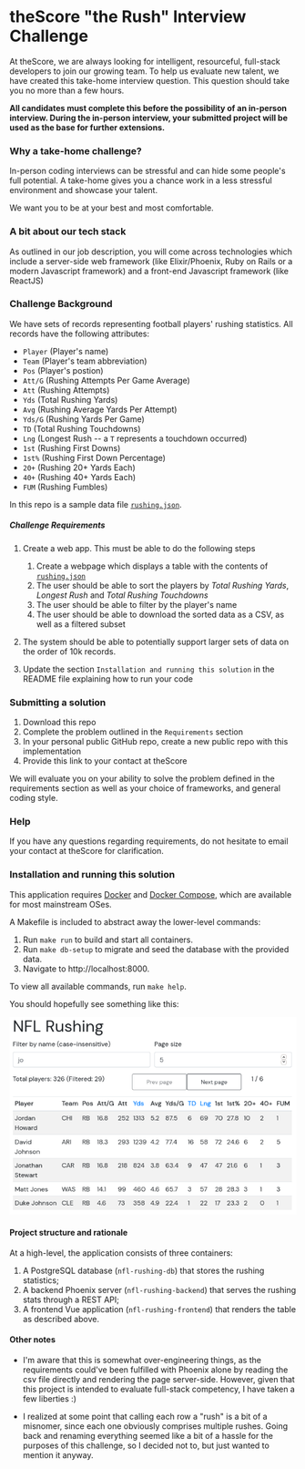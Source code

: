# theScore "the Rush" Interview Challenge
At theScore, we are always looking for intelligent, resourceful, full-stack developers to join our growing team. To help us evaluate new talent, we have created this take-home interview question. This question should take you no more than a few hours.

**All candidates must complete this before the possibility of an in-person interview. During the in-person interview, your submitted project will be used as the base for further extensions.**

### Why a take-home challenge?
In-person coding interviews can be stressful and can hide some people's full potential. A take-home gives you a chance work in a less stressful environment and showcase your talent.

We want you to be at your best and most comfortable.

### A bit about our tech stack
As outlined in our job description, you will come across technologies which include a server-side web framework (like Elixir/Phoenix, Ruby on Rails or a modern Javascript framework) and a front-end Javascript framework (like ReactJS)

### Challenge Background
We have sets of records representing football players' rushing statistics. All records have the following attributes:
* `Player` (Player's name)
* `Team` (Player's team abbreviation)
* `Pos` (Player's postion)
* `Att/G` (Rushing Attempts Per Game Average)
* `Att` (Rushing Attempts)
* `Yds` (Total Rushing Yards)
* `Avg` (Rushing Average Yards Per Attempt)
* `Yds/G` (Rushing Yards Per Game)
* `TD` (Total Rushing Touchdowns)
* `Lng` (Longest Rush -- a `T` represents a touchdown occurred)
* `1st` (Rushing First Downs)
* `1st%` (Rushing First Down Percentage)
* `20+` (Rushing 20+ Yards Each)
* `40+` (Rushing 40+ Yards Each)
* `FUM` (Rushing Fumbles)

In this repo is a sample data file [`rushing.json`](/rushing.json).

##### Challenge Requirements
1. Create a web app. This must be able to do the following steps
    1. Create a webpage which displays a table with the contents of [`rushing.json`](/rushing.json)
    2. The user should be able to sort the players by _Total Rushing Yards_, _Longest Rush_ and _Total Rushing Touchdowns_
    3. The user should be able to filter by the player's name
    4. The user should be able to download the sorted data as a CSV, as well as a filtered subset
    
2. The system should be able to potentially support larger sets of data on the order of 10k records.

3. Update the section `Installation and running this solution` in the README file explaining how to run your code

### Submitting a solution
1. Download this repo
2. Complete the problem outlined in the `Requirements` section
3. In your personal public GitHub repo, create a new public repo with this implementation
4. Provide this link to your contact at theScore

We will evaluate you on your ability to solve the problem defined in the requirements section as well as your choice of frameworks, and general coding style.

### Help
If you have any questions regarding requirements, do not hesitate to email your contact at theScore for clarification.

### Installation and running this solution

This application requires [Docker](https://www.docker.com/) and [Docker
Compose](https://docs.docker.com/compose/), which are available for most
mainstream OSes.

A Makefile is included to abstract away the lower-level commands:

1. Run `make run` to build and start all containers.
2. Run `make db-setup` to migrate and seed the database with the provided data.
3. Navigate to http://localhost:8000.

To view all available commands, run `make help`.

You should hopefully see something like this:

![Sample](./sample.png)

#### Project structure and rationale

At a high-level, the application consists of three containers:

1. A PostgreSQL database (`nfl-rushing-db`) that stores the rushing statistics;
2. A backend Phoenix server (`nfl-rushing-backend`) that serves the rushing
  stats through a REST API;
3. A frontend Vue application (`nfl-rushing-frontend`) that renders the table as
  described above.

#### Other notes

- I'm aware that this is somewhat over-engineering things, as the requirements
  could've been fulfilled with Phoenix alone by reading the csv file directly
  and rendering the page server-side. However, given that this project is
  intended to evaluate full-stack competency, I have taken a few liberties :)

- I realized at some point that calling each row a "rush" is a bit of a
  misnomer, since each one obviously comprises multiple rushes. Going back and
  renaming everything seemed like a bit of a hassle for the purposes of this
  challenge, so I decided not to, but just wanted to mention it anyway.
